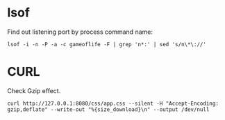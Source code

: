 # lsof

Find out listening port by process command name:

```
lsof -i -n -P -a -c gameoflife -F | grep 'n*:' | sed 's/n\*\://'
```

# CURL

Check Gzip effect.

```
curl http://127.0.0.1:8080/css/app.css --silent -H "Accept-Encoding: gzip,deflate" --write-out "%{size_download}\n" --output /dev/null
```